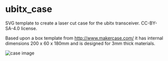 # ubitx_case
SVG template to create a laser cut case for the ubitx transceiver. CC-BY-SA-4.0 license.

Based upon a box template from http://www.makercase.com/ it has internal dimensions 200 x 60 x 180mm and is designed for 3mm thick materials.

![case image](https://github.com/maxlock/ubitx_case/ubitx_case.jpg)
